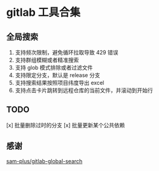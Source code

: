 # gitlab 工具合集

## 全局搜索

1. 支持频次限制，避免循环拉取导致 429 错误
2. 支持群组模糊或者精准搜索
3. 支持 glob 模式排除或者过滤文件
4. 支持限定分支，默认是 release 分支
5. 支持搜索结果按照项目纬度导出 excel
6. 支持点击卡片跳转到远程仓库的当前文件，并滚动到开始行

## TODO

[x] 批量删除过时的分支 [x] 批量更新某个公共依赖

## 感谢

[sam-plus/gitlab-global-search](https://github.com/sam-plus/gitlab-global-search)
